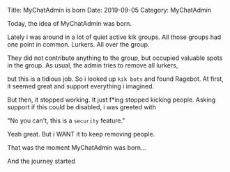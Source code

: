 Title: MyChatAdmin is born
Date: 2019-09-05 
Category: MyChatAdmin

Today, the idea of MyChatAdmin was born. 

Lately i was around in a lot of quiet active kik groups. All those groups had one point in common. Lurkers. All over the group.

They did not contribute anything to the group, but occupied valuable spots in the group. As usual, the admin tries to remove all lurkers, 

but this is a tidious job. So i looked up `kik bots` and found Ragebot. At first, it seemed great and support everything i imagined.

But then, it stopped working. It just f*ing stopped kicking people. Asking support if this could be disabled, i was greeted with

"No you can't, this is a `security` feature."

Yeah great. But i WANT it to keep removing people.

That was the moment MyChatAdmin was born...

And the journey started

